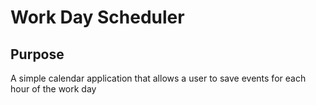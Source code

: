 # Work Day Scheduler 

## Purpose
A simple calendar application that allows a user to save events for each hour of the work day

